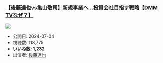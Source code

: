 ### [【後藤達也vs亀山敬司】新規事業へ…投資会社目指す戦略【DMM TVなぜ？】](https://www.youtube.com/watch?v=9IUFqjfddEo)
[![](https://img.youtube.com/vi/9IUFqjfddEo/sddefault.jpg)](https://www.youtube.com/watch?v=9IUFqjfddEo)
-   公開日: 2024-07-04
-   視聴数: 118,775
-   **いいね数: 1,232**
-   出演者: [後藤達也](/rehacq_fan/people/後藤達也 "wikilink")
